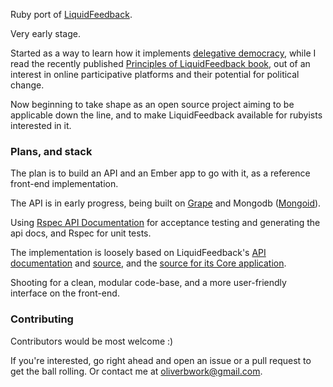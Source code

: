 Ruby port of [LiquidFeedback](http://liquidfeedback.org).

Very early stage. 

Started as a way to learn how it implements [delegative democracy](http://en.wikipedia.org/wiki/Delegative_democracy), while I read the recently published [Principles of LiquidFeedback book](http://principles.liquidfeedback.org), out of an interest in online participative platforms and their potential for political change.

Now beginning to take shape as an open source project aiming to be applicable down the line, and to make LiquidFeedback available for rubyists interested in it.

### Plans, and stack

The plan is to build an API and an Ember app to go with it, as a reference front-end implementation. 

The API is in early progress, being built on [Grape](https://github.com/intridea/grape) and Mongodb ([Mongoid](http://mongoid.org/en/mongoid/index.html)).

Using [Rspec API Documentation](https://github.com/zipmark/rspec_api_documentation) for acceptance testing and generating the api docs, and Rspec for unit tests. 

The implementation is loosely based on LiquidFeedback's [API documentation](http://dev.liquidfeedback.org/trac/lf/wiki/API) and [source](http://www.public-software-group.org/mercurial/lfapi), and the [source for its Core application](http://dev.liquidfeedback.org/trac/lf/wiki/Core).

Shooting for a clean, modular code-base, and a more user-friendly interface on the front-end.

### Contributing

Contributors would be most welcome :)

If you're interested, go right ahead and open an issue or a pull request to get the ball rolling. Or contact me at oliverbwork@gmail.com.

